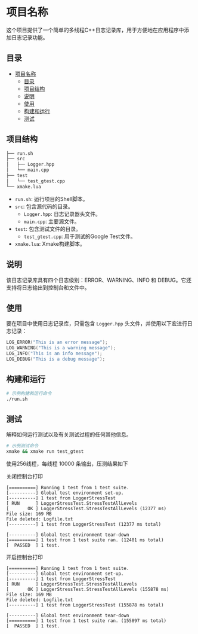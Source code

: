 # 项目名称

这个项目提供了一个简单的多线程C++日志记录库，用于方便地在应用程序中添加日志记录功能。

## 目录

- [项目名称](#项目名称)
  - [目录](#目录)
  - [项目结构](#项目结构)
  - [说明](#说明)
  - [使用](#使用)
  - [构建和运行](#构建和运行)
  - [测试](#测试)

## 项目结构

```bash
├── run.sh
├── src
│   ├── Logger.hpp
│   └── main.cpp
├── test
│   └── test_gtest.cpp
└── xmake.lua
```

- `run.sh`: 运行项目的Shell脚本。
- `src`: 包含源代码的目录。
  - `Logger.hpp`: 日志记录器头文件。
  - `main.cpp`: 主要源文件。
- `test`: 包含测试文件的目录。
  - `test_gtest.cpp`: 用于测试的Google Test文件。
- `xmake.lua`: Xmake构建脚本。

## 说明

该日志记录库具有四个日志级别：ERROR、WARNING、INFO 和 DEBUG。它还支持将日志输出到控制台和文件中。

## 使用

要在项目中使用日志记录库，只需包含 `Logger.hpp` 头文件，并使用以下宏进行日志记录：

```cpp
LOG_ERROR("This is an error message");
LOG_WARNING("This is a warning message");
LOG_INFO("This is an info message");
LOG_DEBUG("This is a debug message");
```

## 构建和运行

```bash
# 示例构建和运行命令
./run.sh
```

## 测试

解释如何运行测试以及有关测试过程的任何其他信息。

```bash
# 示例测试命令
xmake && xmake run test_gtest
```

使用256线程，每线程 10000 条输出，压测结果如下


关闭控制台打印
```
[==========] Running 1 test from 1 test suite.
[----------] Global test environment set-up.
[----------] 1 test from LoggerStressTest
[ RUN      ] LoggerStressTest.StressTestAllLevels
[       OK ] LoggerStressTest.StressTestAllLevels (12377 ms)
File size: 169 MB
File deleted: Logfile.txt
[----------] 1 test from LoggerStressTest (12377 ms total)

[----------] Global test environment tear-down
[==========] 1 test from 1 test suite ran. (12401 ms total)
[  PASSED  ] 1 test.
```
开启控制台打印
```
[==========] Running 1 test from 1 test suite.
[----------] Global test environment set-up.
[----------] 1 test from LoggerStressTest
[ RUN      ] LoggerStressTest.StressTestAllLevels
[       OK ] LoggerStressTest.StressTestAllLevels (155878 ms)
File size: 169 MB
File deleted: Logfile.txt
[----------] 1 test from LoggerStressTest (155878 ms total)

[----------] Global test environment tear-down
[==========] 1 test from 1 test suite ran. (155897 ms total)
[  PASSED  ] 1 test.
```